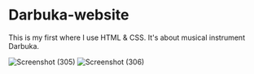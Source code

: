 # Darbuka-website
This is my first where I use HTML & CSS. It's about musical instrument Darbuka.

![Screenshot (305)](https://user-images.githubusercontent.com/55504119/103339726-7b505c00-4a82-11eb-88a4-a2d73bb8ee3d.png)
![Screenshot (306)](https://user-images.githubusercontent.com/55504119/103339765-90c58600-4a82-11eb-9726-1c4d9e9e964d.png)
